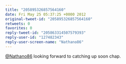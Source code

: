 ```yaml
---
title: "205895326857564160"
date: Fri May 25 05:37:25 +0000 2012
original-tweet-id: "205895326857564160"
retweets: 0
favorites: 0
reply-tweet-id: "205863314507579393"
reply-user-id: "127482343"
reply-user-screen-name: "Nathano86"
---
```

<a href="https://twitter.com/Nathano86">@Nathano86</a> looking forward to catching up soon chap.
